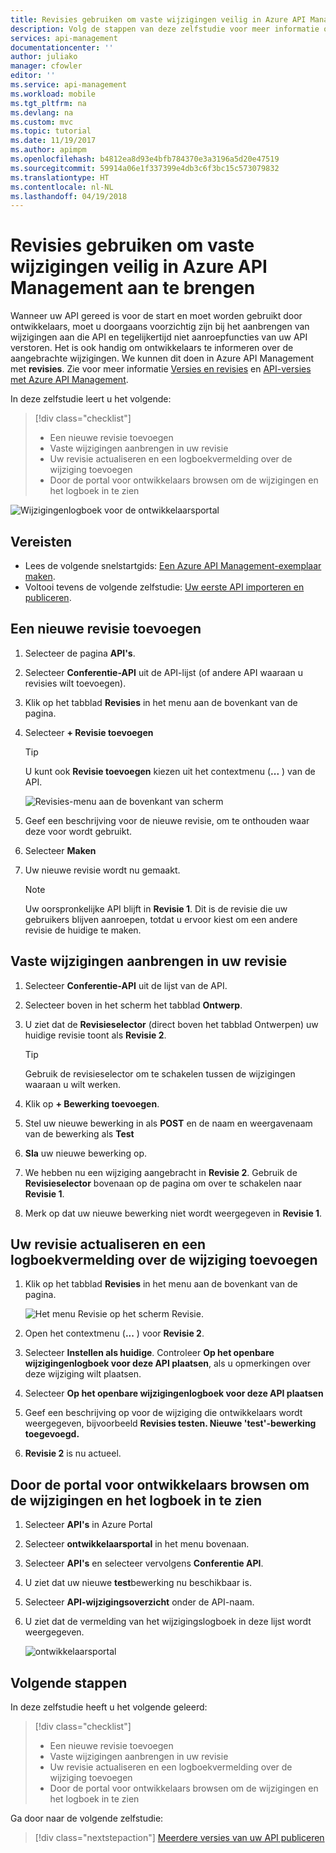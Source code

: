 ```yaml
---
title: Revisies gebruiken om vaste wijzigingen veilig in Azure API Management aan te brengen | Microsoft Docs
description: Volg de stappen van deze zelfstudie voor meer informatie over hoe u vaste wijzigingen aanbrengt met revisies in API Management.
services: api-management
documentationcenter: ''
author: juliako
manager: cfowler
editor: ''
ms.service: api-management
ms.workload: mobile
ms.tgt_pltfrm: na
ms.devlang: na
ms.custom: mvc
ms.topic: tutorial
ms.date: 11/19/2017
ms.author: apimpm
ms.openlocfilehash: b4812ea8d93e4bfb784370e3a3196a5d20e47519
ms.sourcegitcommit: 59914a06e1f337399e4db3c6f3bc15c573079832
ms.translationtype: HT
ms.contentlocale: nl-NL
ms.lasthandoff: 04/19/2018
---
```

# <a name="use-revisions-to-make-non-breaking-changes-safely"></a>Revisies gebruiken om vaste wijzigingen veilig in Azure API Management aan te brengen
Wanneer uw API gereed is voor de start en moet worden gebruikt door ontwikkelaars, moet u doorgaans voorzichtig zijn bij het aanbrengen van wijzigingen aan die API en tegelijkertijd niet aanroepfuncties van uw API verstoren. Het is ook handig om ontwikkelaars te informeren over de aangebrachte wijzigingen. We kunnen dit doen in Azure API Management met **revisies**. Zie voor meer informatie [Versies en revisies](https://blogs.msdn.microsoft.com/apimanagement/2017/09/14/versions-revisions/) en [API-versies met Azure API Management](https://blogs.msdn.microsoft.com/apimanagement/2017/09/13/api-versioning-with-azure-api-management/).

In deze zelfstudie leert u het volgende:

> [!div class="checklist"]
> * Een nieuwe revisie toevoegen
> * Vaste wijzigingen aanbrengen in uw revisie
> * Uw revisie actualiseren en een logboekvermelding over de wijziging toevoegen
> * Door de portal voor ontwikkelaars browsen om de wijzigingen en het logboek in te zien

![Wijzigingenlogboek voor de ontwikkelaarsportal](media/api-management-getstarted-revise-api/azure_portal.PNG)

## <a name="prerequisites"></a>Vereisten

+ Lees de volgende snelstartgids: [Een Azure API Management-exemplaar maken](get-started-create-service-instance.md).
+ Voltooi tevens de volgende zelfstudie: [Uw eerste API importeren en publiceren](import-and-publish.md).

## <a name="add-a-new-revision"></a>Een nieuwe revisie toevoegen

1. Selecteer de pagina **API's**.
2. Selecteer **Conferentie-API** uit de API-lijst (of andere API waaraan u revisies wilt toevoegen).
3. Klik op het tabblad **Revisies** in het menu aan de bovenkant van de pagina.
4. Selecteer **+ Revisie toevoegen**

    > [!TIP]
    > U kunt ook **Revisie toevoegen** kiezen uit het contextmenu (**...** ) van de API.
    
    ![Revisies-menu aan de bovenkant van scherm](media/api-management-getstarted-revise-api/TopMenu.PNG)

5. Geef een beschrijving voor de nieuwe revisie, om te onthouden waar deze voor wordt gebruikt.
6. Selecteer **Maken**
7. Uw nieuwe revisie wordt nu gemaakt.

    > [!NOTE]
    > Uw oorspronkelijke API blijft in **Revisie 1**. Dit is de revisie die uw gebruikers blijven aanroepen, totdat u ervoor kiest om een andere revisie de huidige te maken.

## <a name="make-non-breaking-changes-to-your-revision"></a>Vaste wijzigingen aanbrengen in uw revisie

1. Selecteer **Conferentie-API** uit de lijst van de API.
2. Selecteer boven in het scherm het tabblad **Ontwerp**.
3. U ziet dat de **Revisieselector** (direct boven het tabblad Ontwerpen) uw huidige revisie toont als **Revisie 2**.

    > [!TIP]
    > Gebruik de revisieselector om te schakelen tussen de wijzigingen waaraan u wilt werken.

4. Klik op **+ Bewerking toevoegen**.
5. Stel uw nieuwe bewerking in als **POST** en de naam en weergavenaam van de bewerking als **Test**
6. **Sla** uw nieuwe bewerking op.
7. We hebben nu een wijziging aangebracht in **Revisie 2**. Gebruik de **Revisieselector** bovenaan op de pagina om over te schakelen naar **Revisie 1**.
8. Merk op dat uw nieuwe bewerking niet wordt weergegeven in **Revisie 1**. 

## <a name="make-your-revision-current-and-add-a-change-log-entry"></a>Uw revisie actualiseren en een logboekvermelding over de wijziging toevoegen
1. Klik op het tabblad **Revisies** in het menu aan de bovenkant van de pagina.

    ![Het menu Revisie op het scherm Revisie.](media/api-management-getstarted-revise-api/RevisionsMenu.PNG)
1. Open het contextmenu (**...** ) voor **Revisie 2**.
2. Selecteer **Instellen als huidige**. Controleer **Op het openbare wijzigingenlogboek voor deze API plaatsen**, als u opmerkingen over deze wijziging wilt plaatsen.
3. Selecteer **Op het openbare wijzigingenlogboek voor deze API plaatsen**
4. Geef een beschrijving op voor de wijziging die ontwikkelaars wordt weergegeven, bijvoorbeeld **Revisies testen. Nieuwe 'test'-bewerking toegevoegd.**
5. **Revisie 2** is nu actueel.

## <a name="browse-the-developer-portal-to-see-changes-and-change-log"></a>Door de portal voor ontwikkelaars browsen om de wijzigingen en het logboek in te zien
1. Selecteer **API's** in Azure Portal
2. Selecteer **ontwikkelaarsportal** in het menu bovenaan.
3. Selecteer **API's** en selecteer vervolgens **Conferentie API**.
4. U ziet dat uw nieuwe **test**bewerking nu beschikbaar is.
5. Selecteer **API-wijzigingsoverzicht** onder de API-naam.
6. U ziet dat de vermelding van het wijzigingslogboek in deze lijst wordt weergegeven.

    ![ontwikkelaarsportal](media/api-management-getstarted-revise-api/developer_portal.PNG)

## <a name="next-steps"></a>Volgende stappen

In deze zelfstudie heeft u het volgende geleerd:

> [!div class="checklist"]
> * Een nieuwe revisie toevoegen
> * Vaste wijzigingen aanbrengen in uw revisie
> * Uw revisie actualiseren en een logboekvermelding over de wijziging toevoegen
> * Door de portal voor ontwikkelaars browsen om de wijzigingen en het logboek in te zien

Ga door naar de volgende zelfstudie:

> [!div class="nextstepaction"]
> [Meerdere versies van uw API publiceren](api-management-get-started-publish-versions.md)